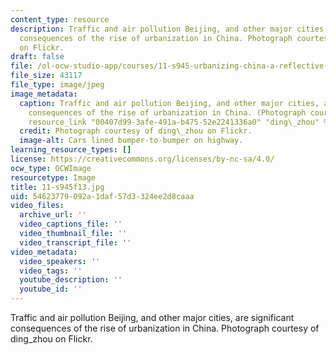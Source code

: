```yaml
---
content_type: resource
description: Traffic and air pollution Beijing, and other major cities, are significant
  consequences of the rise of urbanization in China. Photograph courtesy of ding_zhou
  on Flickr.
draft: false
file: /ol-ocw-studio-app/courses/11-s945-urbanizing-china-a-reflective-dialogue-fall-2013/54623779092a1daf57d3324ee2d8caaa_11-s945f13.jpg
file_size: 43117
file_type: image/jpeg
image_metadata:
  caption: Traffic and air pollution Beijing, and other major cities, are significant
    consequences of the rise of urbanization in China. (Photograph courtesy of {{%
    resource_link "00407d99-3afe-491a-b475-52e2241336a0" "ding\_zhou" %}} on Flickr.)
  credit: Photograph courtesy of ding\_zhou on Flickr.
  image-alt: Cars lined bumper-to-bumper on highway.
learning_resource_types: []
license: https://creativecommons.org/licenses/by-nc-sa/4.0/
ocw_type: OCWImage
resourcetype: Image
title: 11-s945f13.jpg
uid: 54623779-092a-1daf-57d3-324ee2d8caaa
video_files:
  archive_url: ''
  video_captions_file: ''
  video_thumbnail_file: ''
  video_transcript_file: ''
video_metadata:
  video_speakers: ''
  video_tags: ''
  youtube_description: ''
  youtube_id: ''
---
```

Traffic and air pollution Beijing, and other major cities, are significant consequences of the rise of urbanization in China. Photograph courtesy of ding_zhou on Flickr.